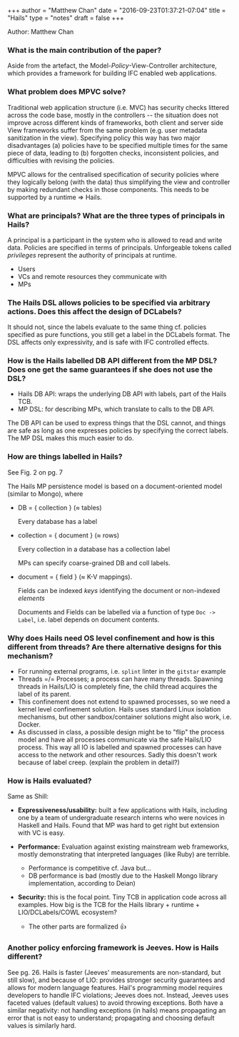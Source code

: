 +++
author = "Matthew Chan"
date = "2016-09-23T01:37:21-07:04"
title = "Hails"
type = "notes"
draft = false
+++

Author: Matthew Chan

### What is the main contribution of the paper?

Aside from the artefact, the Model-*Policy*-View-Controller architecture, which
provides a framework for building IFC enabled web applications.

### What problem does MPVC solve?

Traditional web application structure (i.e. MVC) has security checks littered
across the code base, mostly in the controllers -- the situation does not
improve across different kinds of frameworks, both client and server side View
frameworks suffer from the same problem (e.g. user metadata sanitization in the
view).  Specifying policy this way has two major disadvantages (a) policies have
to be specified multiple times for the same piece of data, leading to (b)
forgotten checks, inconsistent policies, and difficulties with revising the policies.

MPVC allows for the centralised specification of security policies where they
logically belong (with the data) thus simplifying the view and controller by
making redundant checks in those components. This needs to be supported by a
runtime => Hails.

### What are principals? What are the three types of principals in Hails?

A principal is a participant in the system who is allowed to read and write
data. Policies are specified in terms of principals. Unforgeable tokens called
*privileges* represent the authority of principals at runtime.

- Users
- VCs and remote resources they communicate with
- MPs

### The Hails DSL allows policies to be specified via arbitrary actions. Does this affect the design of DCLabels?

It should not, since the labels evaluate to the same thing cf. policies
specified as pure functions, you still get a label in the DCLabels format. The
DSL affects only expressivity, and is safe with IFC controlled effects.

### How is the Hails labelled DB API different from the MP DSL? Does one get the same guarantees if she does not use the DSL?

- Hails DB API: wraps the underlying DB API with labels, part of the Hails TCB.
- MP DSL: for describing MPs, which translate to calls to the DB API.

The DB API can be used to express things that the DSL cannot, and things are
safe as long as one expresses policies by specifying the correct labels. The MP
DSL makes this much easier to do.

### How are things labelled in Hails?

See Fig. 2 on pg. 7

The Hails MP persistence model is based on a document-oriented model (similar to Mongo), where

- DB = { collection } (≈ tables)

  Every database has a label

- collection = { document } (≈ rows)

  Every collection in a database has a collection label

  MPs can specify coarse-grained DB and coll labels.

- document = { field } (≈ K-V mappings).

  Fields can be indexed *keys* identifying the document or non-indexed
  *elements*

  Documents and Fields can be labelled via a function of type `Doc -> Label`,
  i.e. label depends on document contents.


### Why does Hails need OS level confinement and how is this different from threads? Are there alternative designs for this mechanism?

- For running external programs, i.e. `splint` linter in the `gitstar` example
- Threads =/= Processes; a process can have many threads. Spawning threads in
  Hails/LIO is completely fine, the child thread acquires the label of its
  parent.
- This confinement does not extend to spawned processes, so we need a kernel
  level confinement solution. Hails uses standard Linux isolation mechanisms,
  but other sandbox/container solutions might also work, i.e. Docker.
- As discussed in class, a possible design might be to "flip" the process model and
  have all processes communicate via the safe Hails/LIO process. This way all IO
  is labelled and spawned processes can have access to the network and other
  resources. Sadly this doesn't work because of label creep. (explain the
  problem in detail?)

### How is Hails evaluated?

Same as Shill:

- **Expressiveness/usability:** built a few applications with Hails, including one
  by a team of undergraduate research interns who were novices in Haskell and
  Hails. Found that MP was hard to get right but extension with VC is easy.

- **Performance:** Evaluation against existing mainstream web frameworks, mostly
  demonstrating that interpreted languages (like Ruby) are terrible.
  + Performance is competitive cf. Java but...
  + DB performance is bad (mostly due to the Haskell Mongo library implementation,
    according to Deian)

- **Security:** this is the focal point. Tiny TCB in application code across all
  examples. How big is the TCB for the Hails library + runtime +
  LIO/DCLabels/COWL ecosystem?
  + The other parts are formalized :+1:

### Another policy enforcing framework is Jeeves. How is Hails different?

See pg. 26. Hails is faster (Jeeves' measurements are non-standard, but still
slow), and because of LIO: provides stronger security guarantees and allows for
modern language features. Hail's programming model requires developers to
handle IFC violations; Jeeves does not. Instead, Jeeves uses faceted values
(default values) to avoid throwing exceptions. Both have a similar negativity:
not handling exceptions (in hails) means propagating an error that is not easy
to understand; propagating and choosing default values is similarly hard.
